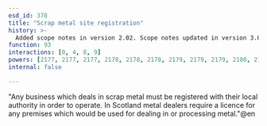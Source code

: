 ```yaml
---
esd_id: 378
title: "Scrap metal site registration"
history: >-
  Added scope notes in version 2.02. Scope notes updated in version 3.00 to cover Scottish legislation. Term name changed from 'Licence - scrap metal' to 'Licences - scrap metal - site licence' in version 3.00. Term name changed from  'Licences - scrap metal - site licence' to 'Registration - scrap metal - site registration' in version 3.03. Name changed to 'Scrap metal site registration' in version 4.00.
function: 93
interactions: [0, 4, 8, 9]
powers: [2177, 2177, 2177, 2178, 2178, 2178, 2179, 2179, 2179, 2180, 2180, 2180, 2180, 2181, 2181, 2181, 2181]
internal: false

---
```


"Any business which deals in scrap metal must be registered with their local authority in order to operate. 
In Scotland metal dealers require a licence for any premises which would be used for dealing in or processing metal."@en


